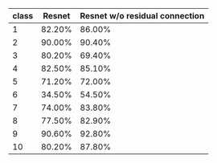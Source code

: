 | class | Resnet | Resnet w/o residual connection |
| ----- | ------ | ------------------------------ |
| 1     | 82.20% | 86.00%                         |
| 2     | 90.00% | 90.40%                         |
| 3     | 80.20% | 69.40%                         |
| 4     | 82.50% | 85.10%                         |
| 5     | 71.20% | 72.00%                         |
| 6     | 34.50% | 54.50%                         |
| 7     | 74.00% | 83.80%                         |
| 8     | 77.50% | 82.90%                         |
| 9     | 90.60% | 92.80%                         |
| 10    | 80.20% | 87.80%                         |

